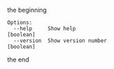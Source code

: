 the beginning

<!-- CODEGEN_CLI_HELP -->

```
Options:
  --help     Show help                                                 [boolean]
  --version  Show version number                                       [boolean]
```

<!-- CODEGEN_CLI_HELP -->

the end
